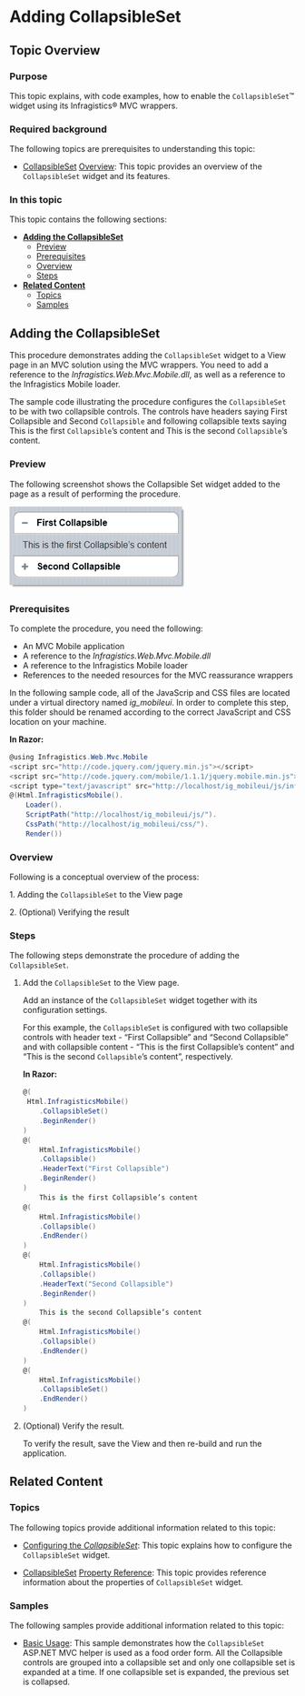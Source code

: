 ﻿<!--
|metadata|
{
    "fileName": "collapsibleset-adding",
    "controlName": "CollapsibleSet",
    "tags": ["Layouts","MVC"]
}
|metadata|
-->

# Adding CollapsibleSet


## Topic Overview

### Purpose

This topic explains, with code examples, how to enable the `CollapsibleSet`™ widget using its Infragistics® MVC wrappers.

### Required background

The following topics are prerequisites to understanding this topic:

- [CollapsibleSet](CollapsibleSet-Overview.html) [Overview](CollapsibleSet-Overview.html): This topic provides an overview of the `CollapsibleSet` widget and its features.



### In this topic

This topic contains the following sections:

-   [**Adding the CollapsibleSet**](#adding)
    -   [Preview](#preview)
    -   [Prerequisites](#prerequisites)
    -   [Overview](#overview)
    -   [Steps](#steps)
-   [**Related Content**](#related-content)
    -   [Topics](#topics)
    -   [Samples](#samples)



## <a id="adding"></a> Adding the CollapsibleSet

This procedure demonstrates adding the `CollapsibleSet` widget to a View page in an MVC solution using the MVC wrappers. You need to add a reference to the *Infragistics.Web.Mvc.Mobile.dll*, as well as a reference to the Infragistics Mobile loader.

The sample code illustrating the procedure configures the `CollapsibleSet` to be with two collapsible controls. The controls have headers saying First Collapsible and Second `Collapsible` and following collapsible texts saying This is the first `Collapsible`’s content and This is the second `Collapsible`’s content.

### <a id="preview"></a> Preview 

The following screenshot shows the Collapsible Set widget added to the page as a result of performing the procedure.

![](images/CollapsibleSet_Adding_CE_1.png)

### <a id="prerequisites"></a> Prerequisites 

To complete the procedure, you need the following:

-   An MVC Mobile application
-   A reference to the *Infragistics.Web.Mvc.Mobile.dll*
-   A reference to the Infragistics Mobile loader
-   References to the needed resources for the MVC reassurance wrappers

In the following sample code, all of the JavaScrip and CSS files are located under a virtual directory named *ig_mobileui*. In order to complete this step, this folder should be renamed according to the correct JavaScript and CSS location on your machine.

**In Razor:**

```csharp
@using Infragistics.Web.Mvc.Mobile
<script src="http://code.jquery.com/jquery.min.js"></script>
<script src="http://code.jquery.com/mobile/1.1.1/jquery.mobile.min.js"></script>
<script type="text/javascript" src="http://localhost/ig_mobileui/js/infragistics.mobile.loader.js"></script>
@(Html.InfragisticsMobile().
    Loader().
    ScriptPath("http://localhost/ig_mobileui/js/").
    CssPath("http://localhost/ig_mobileui/css/").
    Render())
```

### <a id="overview"></a> Overview 

Following is a conceptual overview of the process:

​1. Adding the `CollapsibleSet` to the View page

​2. (Optional) Verifying the result

### <a id="steps"></a> Steps

The following steps demonstrate the procedure of adding the `CollapsibleSet`.

1. Add the `CollapsibleSet` to the View page.

	Add an instance of the `CollapsibleSet` widget together with its configuration settings.
	
	For this example, the `CollapsibleSet` is configured with two collapsible controls with header text - “First Collapsible” and “Second Collapsible” and with collapsible content - “This is the first Collapsible’s content” and “This is the second `Collapsible`’s content”, respectively.
	
	**In Razor:**
	
	```csharp
	@(
	 Html.InfragisticsMobile()
	    .CollapsibleSet()
	    .BeginRender()
	)
	@(
	    Html.InfragisticsMobile()
	    .Collapsible()
	    .HeaderText("First Collapsible")
	    .BeginRender()
	)
	    This is the first Collapsible’s content
	@(
	    Html.InfragisticsMobile()
	    .Collapsible()
	    .EndRender()
	)
	@(
	    Html.InfragisticsMobile()
	    .Collapsible()
	    .HeaderText("Second Collapsible")
	    .BeginRender()
	)
	    This is the second Collapsible’s content
	@(
	    Html.InfragisticsMobile()
	    .Collapsible()
	    .EndRender()
	)
	@(
	    Html.InfragisticsMobile()
	    .CollapsibleSet()
	    .EndRender()
	)
	```

2. (Optional) Verify the result.

	To verify the result, save the View and then re-build and run the application.





## <a id="related-content"></a> Related Content

### <a id="topics"></a> Topics

The following topics provide additional information related to this topic:

- [Configuring the *CollapsibleSet*](CollapsibleSet-Configuring.html): This topic explains how to configure the `CollapsibleSet` widget.

- [CollapsibleSet](CollapsibleSet-Property-Reference.html) [Property Reference](CollapsibleSet-Property-Reference.html): This topic provides reference information about the properties of `CollapsibleSet` widget.



### <a id="samples"></a> Samples

The following samples provide additional information related to this topic:

- [Basic Usage](%%SamplesUrl%%/mobile-collapsible-set/basic-usage): This sample demonstrates how the `CollapsibleSet` ASP.NET MVC helper is used as a food order form. All the Collapsible controls are grouped into a collapsible set and only one collapsible set is expanded at a time. If one collapsible set is expanded, the previous set is collapsed.




 

 


